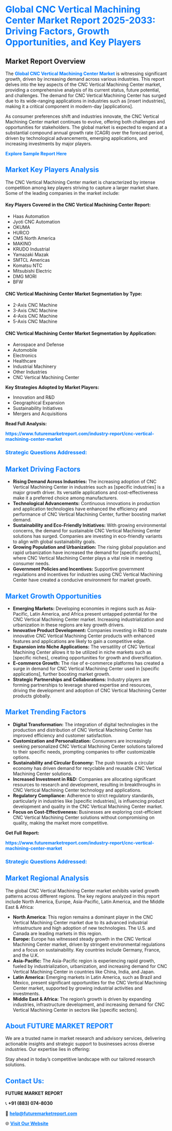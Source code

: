 <h1 style="color: #007BFF;">Global CNC Vertical Machining Center Market Report 2025-2033: Driving Factors, Growth Opportunities, and Key Players</h1>

<section id="overview">
<h2>Market Report Overview</h2>
<p>The <a href="https://www.futuremarketreport.com/industry-report/cnc-vertical-machining-center-market" style="color: #007BFF; text-decoration: none;"><strong>Global CNC Vertical Machining Center Market</strong></a> is witnessing significant growth, driven by increasing demand across various industries. This report delves into the key aspects of the CNC Vertical Machining Center market, providing a comprehensive analysis of its current status, future potential, and challenges. The demand for CNC Vertical Machining Center has surged due to its wide-ranging applications in industries such as [insert industries], making it a critical component in modern-day [applications].</p>
<p>As consumer preferences shift and industries innovate, the CNC Vertical Machining Center market continues to evolve, offering both challenges and opportunities for stakeholders. The global market is expected to expand at a substantial compound annual growth rate (CAGR) over the forecast period, driven by technological advancements, emerging applications, and increasing investments by major players.</p>
</section>

<section id="overview">
<p><a href="https://www.futuremarketreport.com/request-sample/reportId=127872" style="color: #007BFF; text-decoration: none;"><strong>Explore Sample Report Here</strong></a></p>
</section>

<section id="key-players">
<h2 style="color: #007BFF;">Market Key Players Analysis</h2>
<p>The CNC Vertical Machining Center market is characterized by intense competition among key players striving to capture a larger market share. Some of the leading companies in the market include:</p>
<h4>Key Players Covered in the CNC Vertical Machining Center Report:</h4>
<ul><li>Haas Automation</li><li>Jyoti CNC Automation</li><li>OKUMA</li><li>HURCO</li><li>CMS North America</li><li>MAKINO</li><li>KRUDO Industrial</li><li>Yamazaki Mazak</li><li>SMTCL Americas</li><li>Komatsu NTC</li><li>Mitsubishi Electric</li><li>DMG MORI</li><li>BFW</li></ul>
<h4>CNC Vertical Machining Center Market Segmentation by Type:</h4>
<ul><li>2-Axis CNC Machine</li><li>3-Axis CNC Machine</li><li>4-Axis CNC Machine</li><li>5-Axis CNC Machine</li></ul>

<h4>CNC Vertical Machining Center Market Segmentation by Application:</h4>
<ul><li>Aerospace and Defense</li><li>Automobile</li><li>Electronics</li><li>Healthcare</li><li>Industrial Machinery</li><li>Other Industries</li><li>CNC Vertical Machining Center</li></ul>
<p><strong>Key Strategies Adopted by Market Players:</strong></p>
<ul>
<li>Innovation and R&D</li>
<li>Geographical Expansion</li>
<li>Sustainability Initiatives</li>
<li>Mergers and Acquisitions</li>
</ul>
</section>

<section>
<p><strong>Read Full Analysis: </strong></p><a href="https://www.futuremarketreport.com/industry-report/cnc-vertical-machining-center-market" style="color: #007BFF; text-decoration: none;"><strong>https://www.futuremarketreport.com/industry-report/cnc-vertical-machining-center-market</strong></a>
<h3 style="color: #007BFF;">Strategic Questions Addressed:</h3>
</section>

<section id="driving-factors">
<h2 style="color: #007BFF;">Market Driving Factors</h2>
<ul>
<li><strong>Rising Demand Across Industries:</strong> The increasing adoption of CNC Vertical Machining Center in industries such as [specific industries] is a major growth driver. Its versatile applications and cost-effectiveness make it a preferred choice among manufacturers.</li>
<li><strong>Technological Advancements:</strong> Continuous innovations in production and application technologies have enhanced the efficiency and performance of CNC Vertical Machining Center, further boosting market demand.</li>
<li><strong>Sustainability and Eco-Friendly Initiatives:</strong> With growing environmental concerns, the demand for sustainable CNC Vertical Machining Center solutions has surged. Companies are investing in eco-friendly variants to align with global sustainability goals.</li>
<li><strong>Growing Population and Urbanization:</strong> The rising global population and rapid urbanization have increased the demand for [specific products], where CNC Vertical Machining Center plays a vital role in meeting consumer needs.</li>
<li><strong>Government Policies and Incentives:</strong> Supportive government regulations and incentives for industries using CNC Vertical Machining Center have created a conducive environment for market growth.</li>
</ul>
</section>

<section id="growth-opportunities">
<h2 style="color: #007BFF;">Market Growth Opportunities</h2>
<ul>
<li><strong>Emerging Markets:</strong> Developing economies in regions such as Asia-Pacific, Latin America, and Africa present untapped potential for the CNC Vertical Machining Center market. Increasing industrialization and urbanization in these regions are key growth drivers.</li>
<li><strong>Innovative Product Development:</strong> Companies investing in R&D to create innovative CNC Vertical Machining Center products with enhanced features and applications are likely to gain a competitive edge.</li>
<li><strong>Expansion into Niche Applications:</strong> The versatility of CNC Vertical Machining Center allows it to be utilized in niche markets such as [specific niches], creating opportunities for growth and diversification.</li>
<li><strong>E-commerce Growth:</strong> The rise of e-commerce platforms has created a surge in demand for CNC Vertical Machining Center used in [specific applications], further boosting market growth.</li>
<li><strong>Strategic Partnerships and Collaborations:</strong> Industry players are forming partnerships to leverage shared expertise and resources, driving the development and adoption of CNC Vertical Machining Center products globally.</li>
</ul>
</section>

<section id="trending-factors">
<h2 style="color: #007BFF;">Market Trending Factors</h2>
<ul>
<li><strong>Digital Transformation:</strong> The integration of digital technologies in the production and distribution of CNC Vertical Machining Center has improved efficiency and customer satisfaction.</li>
<li><strong>Customization and Personalization:</strong> Consumers are increasingly seeking personalized CNC Vertical Machining Center solutions tailored to their specific needs, prompting companies to offer customizable options.</li>
<li><strong>Sustainability and Circular Economy:</strong> The push towards a circular economy has driven demand for recyclable and reusable CNC Vertical Machining Center solutions.</li>
<li><strong>Increased Investment in R&D:</strong> Companies are allocating significant resources to research and development, resulting in breakthroughs in CNC Vertical Machining Center technology and applications.</li>
<li><strong>Regulatory Compliance:</strong> Adherence to strict regulatory standards, particularly in industries like [specific industries], is influencing product development and quality in the CNC Vertical Machining Center market.</li>
<li><strong>Focus on Cost-Effectiveness:</strong> Businesses are exploring cost-efficient CNC Vertical Machining Center solutions without compromising on quality, making the market more competitive.</li>
</ul>
</section>

<section>
<p><strong>Get Full Report: </strong></p><a href="https://www.futuremarketreport.com/industry-report/cnc-vertical-machining-center-market" style="color: #007BFF; text-decoration: none;"><strong>https://www.futuremarketreport.com/industry-report/cnc-vertical-machining-center-market</strong></a>
<h3 style="color: #007BFF;">Strategic Questions Addressed:</h3>
</section>


<section id="regional-analysis">
<h2 style="color: #007BFF;">Market Regional Analysis</h2>
<p>The global CNC Vertical Machining Center market exhibits varied growth patterns across different regions. The key regions analyzed in this report include North America, Europe, Asia-Pacific, Latin America, and the Middle East & Africa:</p>
<ul>
<li><strong>North America:</strong> This region remains a dominant player in the CNC Vertical Machining Center market due to its advanced industrial infrastructure and high adoption of new technologies. The U.S. and Canada are leading markets in this region.</li>
<li><strong>Europe:</strong> Europe has witnessed steady growth in the CNC Vertical Machining Center market, driven by stringent environmental regulations and a focus on sustainability. Key countries include Germany, France, and the U.K.</li>
<li><strong>Asia-Pacific:</strong> The Asia-Pacific region is experiencing rapid growth, fueled by industrialization, urbanization, and increasing demand for CNC Vertical Machining Center in countries like China, India, and Japan.</li>
<li><strong>Latin America:</strong> Emerging markets in Latin America, such as Brazil and Mexico, present significant opportunities for the CNC Vertical Machining Center market, supported by growing industrial activities and investments.</li>
<li><strong>Middle East & Africa:</strong> The region’s growth is driven by expanding industries, infrastructure development, and increasing demand for CNC Vertical Machining Center in sectors like [specific sectors].</li>
</ul>
</section>

<footer>
<h2 style="color: #007BFF;">About FUTURE MARKET REPORT</h2>
<p>We are a trusted name in market research and advisory services, delivering actionable insights and strategic support to businesses across diverse industries. Our expertise lies in offering:</p>

<p>Stay ahead in today’s competitive landscape with our tailored research solutions.</p>

<h2 style="color: #007BFF;">Contact Us:</h2>
<p><strong>FUTURE MARKET REPORT</strong></p>
<p>📞 <strong>+91 (883) 074-8030</strong></p>
<p>📧 <strong><a href="mailto:help@futuremarketreport.com" style="color: #007BFF;">help@futuremarketreport.com</a></strong></p>
<p>🌐 <strong><a href="https://www.futuremarketreport.com/" style="color: #007BFF;">Visit Our Website</a></strong></p>
</footer>